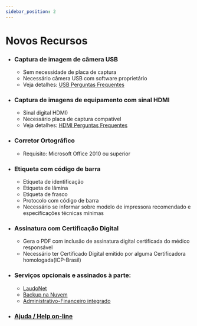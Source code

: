 ```yaml
---
sidebar_position: 2
---
```


# Novos Recursos

- ### Captura de imagem de câmera USB
  - Sem necessidade de placa de captura
  - Necessário câmera USB com software proprietário
  - Veja detalhes: [USB Perguntas Frequentes](http://suporte.laudoimagem.com.br/download/USB%20Perguntas%20Frequentes.pdf)


- ### Captura de imagens de equipamento com sinal HDMI
  - Sinal digital HDMI)
  - Necessário placa de captura compatível
  - Veja detalhes: [HDMI Perguntas Frequentes](http://suporte.laudoimagem.com.br/download/HDMI%20Perguntas%20Frequentes.pdf)


- ### Corretor Ortográfico
  - Requisito: Microsoft Office 2010 ou superior


- ### Etiqueta com código de barra
  - Etiqueta de identificação
  - Etiqueta de lâmina
  - Etiqueta de frasco
  - Protocolo com código de barra
  - Necessário se informar sobre modelo de impressora recomendado e especificações técnicas mínimas


- ### Assinatura com Certificação Digital
  - Gera o PDF com inclusão de assinatura digital certificada do médico responsável
  - Necessário ter Certificado Digital emitido por alguma Certificadora homologada(ICP-Brasil)


- ### Serviços opcionais e assinados à parte:
  - [LaudoNet](/docs/003-versao-5.0/003-laudo-net/001-intro.md)
  - [Backup na Nuvem](/docs/003-versao-5.0/004-backup-na-nuvem/001-intro.md)
  - [Administrativo-Financeiro integrado](/docs/003-versao-5.0/005-administrativo-financeiro/001-intro.md)


-   ### [Ajuda / Help on-line](http://suporte.laudoimagem.com.br/laudoimagemhelp50/)